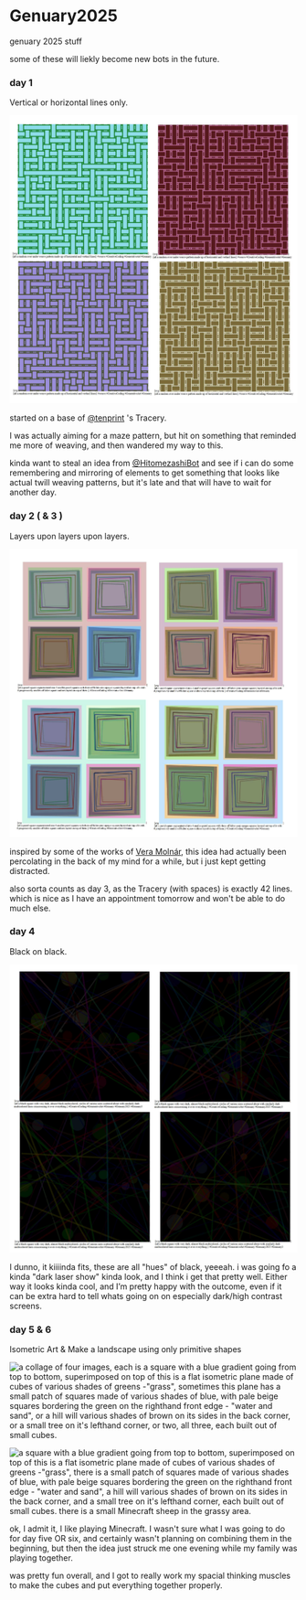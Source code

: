 # Genuary2025

genuary 2025 stuff

some of these will liekly become new bots in the future.



### day 1

Vertical or horizontal lines only.

![a collage of four multi colored images of random weave patterns generated using only horizontal and vertical lines](day1.jpg)

started on a base of [@tenprint](https://github.com/alien-sunset/tracery-bots/tree/main/TenPrint) 's Tracery.

I was actually aiming for a maze pattern, but hit on something that reminded me more of weaving, and then wandered my way to this.

kinda want to steal an idea from [@HitomezashiBot](https://github.com/alien-sunset/tracery-bots/tree/main/hitomezashi) and see if i can do some remembering and mirroring of elements to get something that looks like actual twill weaving patterns, but it's late and that will have to wait for another day.



### day 2 ( & 3 )

Layers upon layers upon layers.

![a collage of four images with alt text, each is a pastel square segmented into 4 smaller pastel squares with three multi off kilter semi opaque squares of various colors layered on top of it with 6 progressively smaller multi colored off kilter squares outlines layered on top of them.](day2.jpg)

inspired by some of the works of [Vera Molnár](https://en.wikipedia.org/wiki/Vera_Moln%C3%A1r), this idea had actually been percolating in the back of my mind for a while, but i just kept getting distracted.

also sorta counts as day 3, as the Tracery (with spaces) is exactly 42 lines. which is nice as I have an appointment tomorrow and won't be able to do much else.


### day 4

Black on black.

![a collage of four images with alt text, each is a black square with very dark, almost black multicolored, circles of various sizes scattered about with similarly dark multicolored lines crisscrossing it over everything.](day4.jpg)

I dunno, it kiiiinda fits, these are all "hues" of black, yeeeah. i was going fo a kinda "dark laser show" kinda look, and I think i get that pretty well.
Either way it looks kinda cool, and I’m pretty happy with the outcome, even if it can be extra hard to tell whats going on on especially dark/high contrast screens.


### day 5 & 6

Isometric Art & Make a landscape using only primitive shapes

![a collage of four images, each is a square with a blue gradient going from top to bottom, superimposed on top of this is a flat isometric plane made of cubes of various shades of greens -"grass", sometimes this plane has a small patch of squares made of various shades of blue, with pale beige squares bordering the green on the righthand front edge - "water and sand", or a hill will various shades of brown on its sides in the back corner, or a small tree on it's lefthand corner, or two, all three, each built out of small cubes.](day5-6.jpg)

![a square with a blue gradient going from top to bottom, superimposed on top of this is a flat isometric plane made of cubes of various shades of greens -"grass", there is a small patch of squares made of various shades of blue, with pale beige squares bordering the green on the righthand front edge - "water and sand", a hill will various shades of brown on its sides in the back corner, and a small tree on it's lefthand corner, each built out of small cubes. there is a small Minecraft sheep in the grassy area.](day5-6_bonus.jpg)

ok, I admit it, I like playing Minecraft. I wasn't sure what I was going to do for day five OR six, and certainly wasn't planning on combining them in the beginning, but then the idea just struck me one evening while my family was playing together.

was pretty fun overall, and I got to really work my spacial thinking muscles to make the cubes and put everything together properly.
